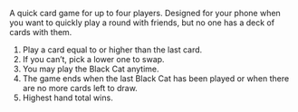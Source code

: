 A quick card game for up to four players. Designed for your phone when you want to quickly play a round with friends, but no one has a deck of cards with them.

1. Play a card equal to or higher than the last card.
2. If you can’t, pick a lower one to swap.
3. You may play the Black Cat anytime.
4. The game ends when the last Black Cat has been played or when there are no more cards left to draw.
5. Highest hand total wins.